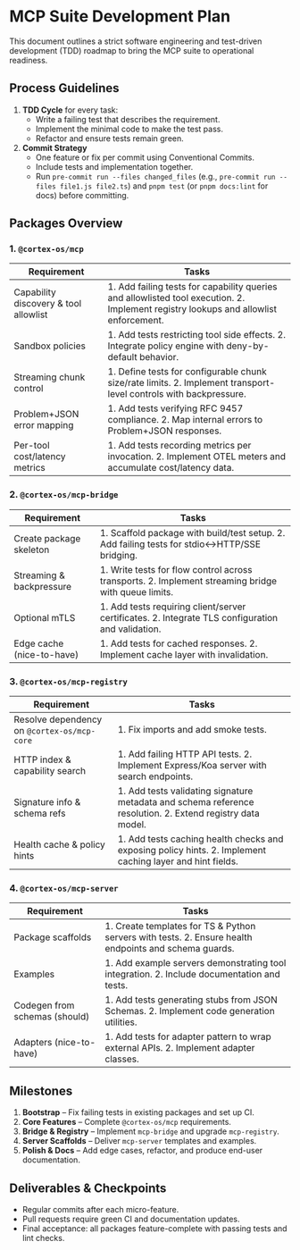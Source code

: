 # MCP Suite Development Plan

This document outlines a strict software engineering and test-driven development (TDD) roadmap to bring the MCP suite to operational readiness.

## Process Guidelines

1. **TDD Cycle** for every task:
   - Write a failing test that describes the requirement.
   - Implement the minimal code to make the test pass.
   - Refactor and ensure tests remain green.
2. **Commit Strategy**
   - One feature or fix per commit using Conventional Commits.
   - Include tests and implementation together.
   - Run `pre-commit run --files changed_files` (e.g., `pre-commit run --files file1.js file2.ts`) and `pnpm test` (or `pnpm docs:lint` for docs) before committing.

## Packages Overview

### 1. `@cortex-os/mcp`

| Requirement | Tasks |
|-------------|-------|
| Capability discovery & tool allowlist | 1. Add failing tests for capability queries and allowlisted tool execution. 2. Implement registry lookups and allowlist enforcement. |
| Sandbox policies | 1. Add tests restricting tool side effects. 2. Integrate policy engine with deny-by-default behavior. |
| Streaming chunk control | 1. Define tests for configurable chunk size/rate limits. 2. Implement transport-level controls with backpressure. |
| Problem+JSON error mapping | 1. Add tests verifying RFC 9457 compliance. 2. Map internal errors to Problem+JSON responses. |
| Per-tool cost/latency metrics | 1. Add tests recording metrics per invocation. 2. Implement OTEL meters and accumulate cost/latency data. |

### 2. `@cortex-os/mcp-bridge`

| Requirement | Tasks |
|-------------|-------|
| Create package skeleton | 1. Scaffold package with build/test setup. 2. Add failing tests for stdio↔HTTP/SSE bridging. |
| Streaming & backpressure | 1. Write tests for flow control across transports. 2. Implement streaming bridge with queue limits. |
| Optional mTLS | 1. Add tests requiring client/server certificates. 2. Integrate TLS configuration and validation. |
| Edge cache (nice-to-have) | 1. Add tests for cached responses. 2. Implement cache layer with invalidation. |

### 3. `@cortex-os/mcp-registry`

| Requirement | Tasks |
|-------------|-------|
| Resolve dependency on `@cortex-os/mcp-core` | 1. Fix imports and add smoke tests. |
| HTTP index & capability search | 1. Add failing HTTP API tests. 2. Implement Express/Koa server with search endpoints. |
| Signature info & schema refs | 1. Add tests validating signature metadata and schema reference resolution. 2. Extend registry data model. |
| Health cache & policy hints | 1. Add tests caching health checks and exposing policy hints. 2. Implement caching layer and hint fields. |

### 4. `@cortex-os/mcp-server`

| Requirement | Tasks |
|-------------|-------|
| Package scaffolds | 1. Create templates for TS & Python servers with tests. 2. Ensure health endpoints and schema guards. |
| Examples | 1. Add example servers demonstrating tool integration. 2. Include documentation and tests. |
| Codegen from schemas (should) | 1. Add tests generating stubs from JSON Schemas. 2. Implement code generation utilities. |
| Adapters (nice-to-have) | 1. Add tests for adapter pattern to wrap external APIs. 2. Implement adapter classes. |

## Milestones

1. **Bootstrap** – Fix failing tests in existing packages and set up CI.
2. **Core Features** – Complete `@cortex-os/mcp` requirements.
3. **Bridge & Registry** – Implement `mcp-bridge` and upgrade `mcp-registry`.
4. **Server Scaffolds** – Deliver `mcp-server` templates and examples.
5. **Polish & Docs** – Add edge cases, refactor, and produce end-user documentation.

## Deliverables & Checkpoints

- Regular commits after each micro-feature.
- Pull requests require green CI and documentation updates.
- Final acceptance: all packages feature-complete with passing tests and lint checks.

